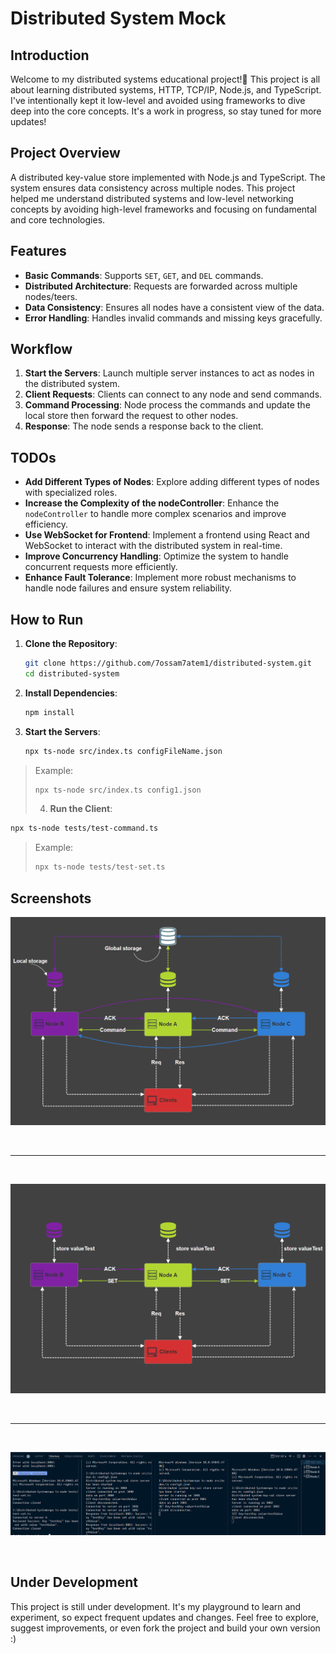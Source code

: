 # Distributed System Mock

## Introduction

Welcome to my distributed systems educational project!🥳 This project is all about learning distributed systems, HTTP, TCP/IP, Node.js, and TypeScript. I've intentionally kept it low-level and avoided using frameworks to dive deep into the core concepts. It's a work in progress, so stay tuned for more updates!

## Project Overview

A distributed key-value store implemented with Node.js and TypeScript. The system ensures data consistency across multiple nodes. This project helped me understand distributed systems and low-level networking concepts by avoiding high-level frameworks and focusing on fundamental and core technologies.

## Features

- **Basic Commands**: Supports `SET`, `GET`, and `DEL` commands.
- **Distributed Architecture**: Requests are forwarded across multiple nodes/teers.
- **Data Consistency**: Ensures all nodes have a consistent view of the data.
- **Error Handling**: Handles invalid commands and missing keys gracefully.

## Workflow

1. **Start the Servers**: Launch multiple server instances to act as nodes in the distributed system.
2. **Client Requests**: Clients can connect to any node and send commands.
3. **Command Processing**: Node process the commands and update the local store then forward the request to other nodes.
4. **Response**: The node sends a response back to the client.

## TODOs

- **Add Different Types of Nodes**: Explore adding different types of nodes with specialized roles.
- **Increase the Complexity of the nodeController**: Enhance the `nodeController` to handle more complex scenarios and improve efficiency.
- **Use WebSocket for Frontend**: Implement a frontend using React and WebSocket to interact with the distributed system in real-time.
- **Improve Concurrency Handling**: Optimize the system to handle concurrent requests more efficiently.
- **Enhance Fault Tolerance**: Implement more robust mechanisms to handle node failures and ensure system reliability.

## How to Run

1. **Clone the Repository**:

   ```sh
   git clone https://github.com/7ossam7atem1/distributed-system.git
   cd distributed-system

   ```

2. **Install Dependencies**:

   ```sh
   npm install

   ```

3. **Start the Servers**:

   ```sh
   npx ts-node src/index.ts configFileName.json

   ```

> Example:
>
> ```sh
> npx ts-node src/index.ts config1.json
> ```
>
> 4. **Run the Client**:

```sh
npx ts-node tests/test-command.ts

```

> Example:
>
> ```sh
> npx ts-node tests/test-set.ts
> ```

## Screenshots

![System archeticture](/public/screenshots/Full%20Archeticture//Archeticture.png)

<br>
<hr>
<br>

![SET command](/public/screenshots/sample%20commands/SET-Command-diagram.png)

<br>
<hr>
<br>

![Test SET command](/public/screenshots/sample%20commands/testSET.png)

<br>

## Under Development

This project is still under development. It's my playground to learn and experiment, so expect frequent updates and changes. Feel free to explore, suggest improvements, or even fork the project and build your own version :)

